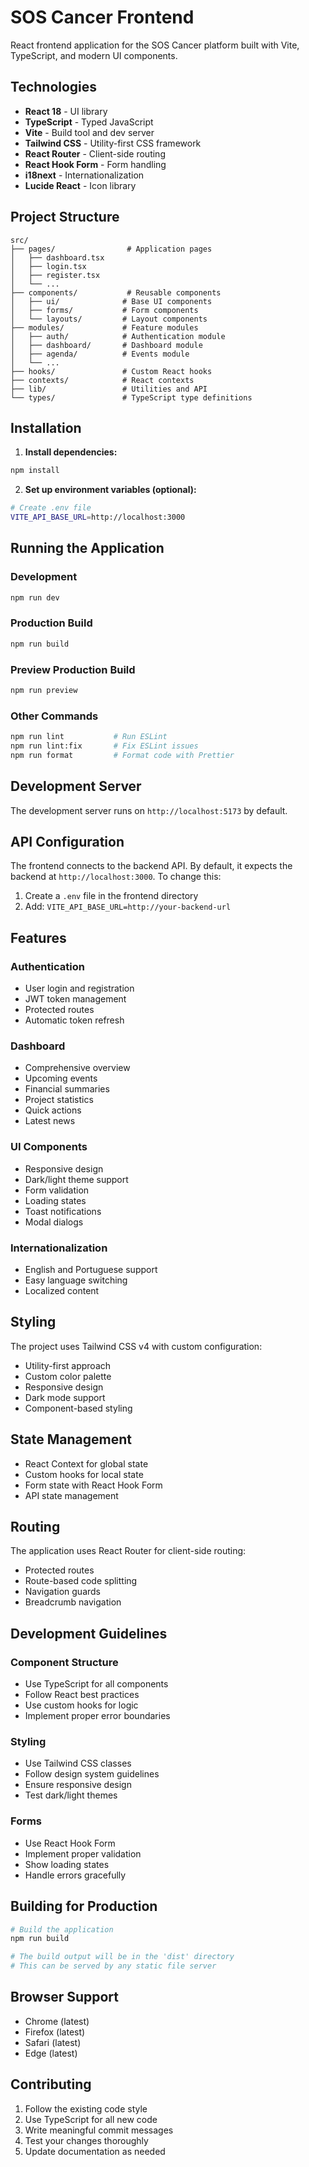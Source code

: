 # SOS Cancer Frontend

React frontend application for the SOS Cancer platform built with Vite, TypeScript, and modern UI components.

## Technologies

- **React 18** - UI library
- **TypeScript** - Typed JavaScript
- **Vite** - Build tool and dev server
- **Tailwind CSS** - Utility-first CSS framework
- **React Router** - Client-side routing
- **React Hook Form** - Form handling
- **i18next** - Internationalization
- **Lucide React** - Icon library

## Project Structure

```
src/
├── pages/                # Application pages
│   ├── dashboard.tsx
│   ├── login.tsx
│   ├── register.tsx
│   └── ...
├── components/           # Reusable components
│   ├── ui/              # Base UI components
│   ├── forms/           # Form components
│   └── layouts/         # Layout components
├── modules/             # Feature modules
│   ├── auth/            # Authentication module
│   ├── dashboard/       # Dashboard module
│   ├── agenda/          # Events module
│   └── ...
├── hooks/               # Custom React hooks
├── contexts/            # React contexts
├── lib/                 # Utilities and API
└── types/               # TypeScript type definitions
```

## Installation

1. **Install dependencies:**
```bash
npm install
```

2. **Set up environment variables (optional):**
```bash
# Create .env file
VITE_API_BASE_URL=http://localhost:3000
```

## Running the Application

### Development
```bash
npm run dev
```

### Production Build
```bash
npm run build
```

### Preview Production Build
```bash
npm run preview
```

### Other Commands
```bash
npm run lint           # Run ESLint
npm run lint:fix       # Fix ESLint issues
npm run format         # Format code with Prettier
```

## Development Server

The development server runs on `http://localhost:5173` by default.

## API Configuration

The frontend connects to the backend API. By default, it expects the backend at `http://localhost:3000`. To change this:

1. Create a `.env` file in the frontend directory
2. Add: `VITE_API_BASE_URL=http://your-backend-url`

## Features

### Authentication
- User login and registration
- JWT token management
- Protected routes
- Automatic token refresh

### Dashboard
- Comprehensive overview
- Upcoming events
- Financial summaries
- Project statistics
- Quick actions
- Latest news

### UI Components
- Responsive design
- Dark/light theme support
- Form validation
- Loading states
- Toast notifications
- Modal dialogs

### Internationalization
- English and Portuguese support
- Easy language switching
- Localized content

## Styling

The project uses Tailwind CSS v4 with custom configuration:

- Utility-first approach
- Custom color palette
- Responsive design
- Dark mode support
- Component-based styling

## State Management

- React Context for global state
- Custom hooks for local state
- Form state with React Hook Form
- API state management

## Routing

The application uses React Router for client-side routing:

- Protected routes
- Route-based code splitting
- Navigation guards
- Breadcrumb navigation

## Development Guidelines

### Component Structure
- Use TypeScript for all components
- Follow React best practices
- Use custom hooks for logic
- Implement proper error boundaries

### Styling
- Use Tailwind CSS classes
- Follow design system guidelines
- Ensure responsive design
- Test dark/light themes

### Forms
- Use React Hook Form
- Implement proper validation
- Show loading states
- Handle errors gracefully

## Building for Production

```bash
# Build the application
npm run build

# The build output will be in the 'dist' directory
# This can be served by any static file server
```

## Browser Support

- Chrome (latest)
- Firefox (latest)
- Safari (latest)
- Edge (latest)

## Contributing

1. Follow the existing code style
2. Use TypeScript for all new code
3. Write meaningful commit messages
4. Test your changes thoroughly
5. Update documentation as needed